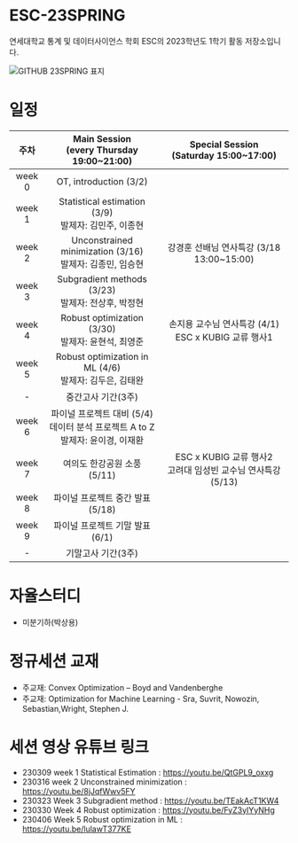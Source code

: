 # ESC-23SPRING
연세대학교 통계 및 데이터사이언스 학회 ESC의 2023학년도 1학기 활동 저장소입니다.

![GITHUB 23SPRING 표지](https://user-images.githubusercontent.com/56993675/222874689-fd89afde-2894-47f3-a5d1-44078a1486f3.jpg)

# 일정

|주차|Main Session<br>(every Thursday 19:00~21:00)|Special Session<br>(Saturday 15:00~17:00)|
|:--:|:--------------------------:|:------------------------:|
|week 0|OT, introduction (3/2)| |
|week 1|Statistical estimation (3/9)<br/>발제자: 김민주, 이종현| |
|week 2|Unconstrained minimization (3/16)<br/>발제자: 김종민, 임승현|강경훈 선배님 연사특강 (3/18 13:00~15:00)|
|week 3|Subgradient methods (3/23)<br/> 발제자: 전상후, 박정현| |
|week 4|Robust optimization (3/30)<br/>발제자: 윤현석, 최영준| 손지용 교수님 연사특강 (4/1) <br/> ESC x KUBIG 교류 행사1 |
|week 5|Robust optimization in ML (4/6)<br/>발제자: 김두은, 김태완| |
|-|중간고사 기간(3주)| |
|week 6|파이널 프로젝트 대비 (5/4) <br/> 데이터 분석 프로젝트 A to Z <br/> 발제자: 윤이경, 이재환| |
|week 7| 여의도 한강공원 소풍 (5/11)| ESC x KUBIG 교류 행사2 <br/> 고려대 임성빈 교수님 연사특강 (5/13) |
|week 8|파이널 프로젝트 중간 발표 (5/18)| |
|week 9|파이널 프로젝트 기말 발표 (6/1)| |
|-|기말고사 기간(3주)| |

# 자율스터디
- 미분기하(박상용)

# 정규세션 교재
- 주교재: Convex Optimization – Boyd and Vandenberghe
- 주교재: Optimization for Machine Learning - Sra, Suvrit, Nowozin, Sebastian,Wright, Stephen J.

# 세션 영상 유튜브 링크
- 230309 week 1 Statistical Estimation : https://youtu.be/QtGPL9_oxxg
- 230316 week 2 Unconstrained minimization : https://youtu.be/8jJqfWwv5FY
- 230323 Week 3 Subgradient method : https://youtu.be/TEakAcT1KW4
- 230330 Week 4 Robust optimization : https://youtu.be/FyZ3yIYyNHg
- 230406 Week 5 Robust optimization in ML : https://youtu.be/lulawT377KE

